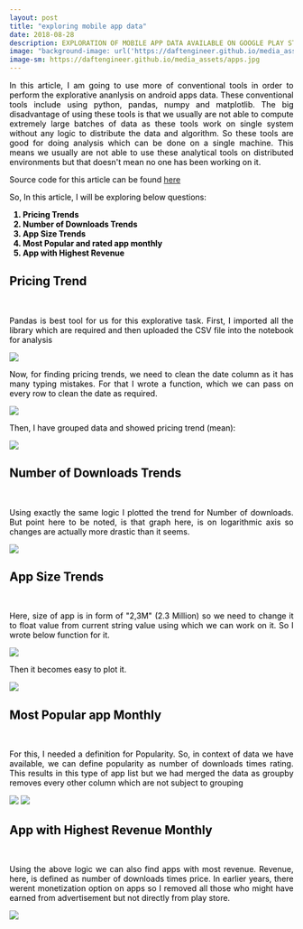 ```yaml
---
layout: post
title: "exploring mobile app data"
date: 2018-08-28
description: EXPLORATION OF MOBILE APP DATA AVAILABLE ON GOOGLE PLAY STORE APPS ML6
image: "background-image: url('https://daftengineer.github.io/media_assets/apps.jpg');"
image-sm: https://daftengineer.github.io/media_assets/apps.jpg
---
```


<div style="color:black;"><p></p>
<p style="text-align:justify;">In this article, I am going to use more of conventional tools in order to perform the explorative ananlysis on android apps data. These conventional tools include using python, pandas, numpy and matplotlib. The big disadvantage of using these tools is that we usually are not able to compute extremely large batches of data as these tools work on single system without any logic to distribute the data and algorithm. So these tools are good for doing analysis which can be done on a single machine. This means we usually are not able to use these analytical tools on distributed environments but that doesn't mean no one has been working on it.</p>
<p style="text-align:justify;">Source code for this article can be found <a href = "https://github.com/daftengineer/MachineLearningProjects/blob/master/Exploring_Android_App_Data.ipynb">here</a></p>
<p style="text-align:justify;">So, In this article, I will be exploring below questions:</p>
 <b> <ol>
  <li>Pricing Trends</li>
  <li>Number of Downloads Trends</li>
  <li>App Size Trends</li>
  <li>Most Popular and rated app monthly</li>
  <li>App with Highest Revenue</li>
  </ol></b>
 <h2>Pricing Trend</h2><br />
<p style="text-align:justify;">Pandas is best tool for us for this explorative task. First, I imported all the library which are required and then uploaded the CSV file into the notebook for analysis</p>
 <img src= "https://daftengineer.github.io/media_assets/ml6p1.jpg" />
<p style="text-align:justify;">Now, for finding pricing trends, we need to clean the date column as it has many typing mistakes. For that I wrote a function, which we can pass on every row to clean the date as required.</p>
 <img src= "https://daftengineer.github.io/media_assets/ml6p2.jpg" />
<p style="text-align:justify;">Then, I have grouped data and showed pricing trend (mean):</p>
 <img src= "https://daftengineer.github.io/media_assets/ml6p3.jpg" />
 <h2>Number of Downloads Trends</h2><br />
<p style="text-align:justify;">Using exactly the same logic I plotted the trend for Number of downloads. But point here to be noted, is that graph here, is on logarithmic axis so changes are actually more drastic than it seems.</p>
 <img src= "https://daftengineer.github.io/media_assets/ml6p4.jpg" />
<h2>App Size Trends</h2><br />
<p style="text-align:justify;">Here, size of app is in form of "2,3M" (2.3 Million) so we need to change it to float value from current string value using which we can work on it. So I wrote below function for it.</p>
 <img src= "https://daftengineer.github.io/media_assets/ml6p5.jpg" />
<p style="text-align:justify;">Then it becomes easy to plot it.</p>
 <img src= "https://daftengineer.github.io/media_assets/ml6p6.jpg" />
  <h2>Most Popular app Monthly</h2><br />
<p style="text-align:justify;">For this, I needed a definition for Popularity. So, in context of data we have available, we can define popularity as number of downloads times rating. This results in this type of app list but we had merged the data as groupby removes every other column which are not subject to grouping</p>
 <img src= "https://daftengineer.github.io/media_assets/ml6p7.jpg" />
 <img src= "https://daftengineer.github.io/media_assets/ml6p8.jpg" />
 <h2>App with Highest Revenue Monthly</h2><br />
<p style="text-align:justify;">Using the above logic we can also find apps with most revenue. Revenue, here, is defined as number of downloads times price. In earlier years, there werent monetization option on apps so I removed all those who might have earned from advertisement but not directly from play store.</p>
<img src= "https://daftengineer.github.io/media_assets/ml6p9.jpg" />
 </div>

